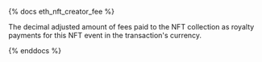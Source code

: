 {% docs eth_nft_creator_fee %}

The decimal adjusted amount of fees paid to the NFT collection as royalty payments for this NFT event in the transaction's currency.

{% enddocs %}